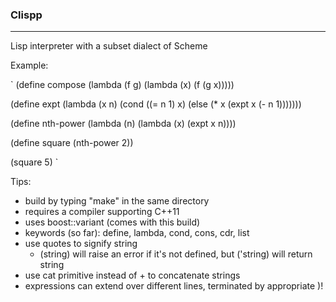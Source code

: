 ### Clispp
---------------------
Lisp interpreter with a subset dialect of Scheme

Example:

`
(define compose (lambda (f g)
        (lambda (x)
                (f (g x)))))

(define expt (lambda (x n)
              (cond ((= n 1) x)
                    (else (* x 
                             (expt x (- n 1)))))))

(define nth-power (lambda (n)
        (lambda (x)
                (expt x n))))

(define square (nth-power 2))

(square 5)
`

Tips:
 - build by typing "make" in the same directory
 - requires a compiler supporting C++11
 - uses boost::variant (comes with this build)
 - keywords (so far): define, lambda, cond, cons, cdr, list
 - use quotes to signify string
     - (string) will raise an error if it's not defined, but ('string) will return string
 - use cat primitive instead of + to concatenate strings
 - expressions can extend over different lines, terminated by appropriate )!
